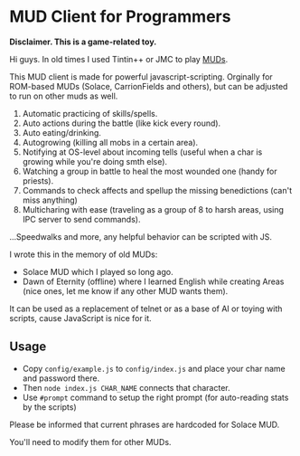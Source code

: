 
# MUD Client for Programmers

**Disclaimer. This is a game-related toy.** 

Hi guys. In old times I used Tintin++ or JMC to play [MUDs](https://en.wikipedia.org/wiki/MUD). 

This MUD client is made for powerful javascript-scripting. Orginally for ROM-based MUDs (Solace, CarrionFields and others),
but can be adjusted to run on other muds as well.

1. Automatic practicing of skills/spells.
2. Auto actions during the battle (like kick every round).
3. Auto eating/drinking.
4. Autogrowing (killing all mobs in a certain area).
5. Notifying at OS-level about incoming tells (useful when a char is growing while you're doing smth else).
5. Watching a group in battle to heal the most wounded one (handy for priests).
6. Commands to check affects and spellup the missing benedictions (can't miss anything)
7. Multicharing with ease (traveling as a group of 8 to harsh areas, using IPC server to send commands).

...Speedwalks and more, any helpful behavior can be scripted with JS.

I wrote this in the memory of old MUDs:

- Solace MUD which I played so long ago.
- Dawn of Eternity (offline) where I learned English while creating Areas (nice ones, let me know if any other MUD wants them).

It can be used as a replacement of telnet or as a base of AI or toying with scripts, cause JavaScript is nice for it.

## Usage

- Copy `config/example.js` to `config/index.js` and place your char name and password there.
- Then `node index.js CHAR_NAME` connects that character.
- Use `#prompt` command to setup the right prompt (for auto-reading stats by the scripts)

Please be informed that current phrases are hardcoded for Solace MUD. 

You'll need to modify them for other MUDs. 

